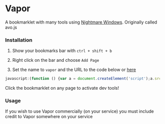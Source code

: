 # Vapor
A bookmarklet with many tools using [Nightmare Windows](https://github.com/FogNetwork/Nightmare-Windows). Originally called avo.js

### Installation
1. Show your bookmarks bar with `ctrl + shift + b`

2. Right click on the bar and choose `Add Page`

3. Set the name to `vapor` and the URL to the code below or [here](https://github.com/FogNetwork/Vapor/blob/main/bookmarklet.txt)

```js
javascript:(function () {var a = document.createElement('script');a.src = 'https://cdn.jsdelivr.net/gh/FogNetwork/Vapor/vapor.min.js';document.body.appendChild(a);}())
```

Click the bookmarklet on any page to activate dev tools!

### Usage
If you wish to use Vapor commercially (on your service) you must include credit to Vapor somewhere on your service